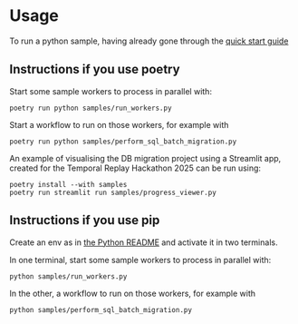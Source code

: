 # Usage

To run a python sample, having already gone through the [quick start guide](../README.md)

## Instructions if you use poetry

Start some sample workers to process in parallel with:

    poetry run python samples/run_workers.py

Start a workflow to run on those workers, for example with

    poetry run python samples/perform_sql_batch_migration.py

An example of visualising the DB migration project using a Streamlit app, created for the Temporal Replay Hackathon 2025 can be run using:

    poetry install --with samples
    poetry run streamlit run samples/progress_viewer.py

## Instructions if you use pip

Create an env as in [the Python README](../README.md) and activate it in two terminals.

In one terminal, start some sample workers to process in parallel with:

    python samples/run_workers.py

In the other, a workflow to run on those workers, for example with

    python samples/perform_sql_batch_migration.py
